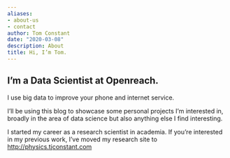 ```yaml
---
aliases:
- about-us
- contact
author: Tom Constant
date: "2020-03-08"
description: About
title: Hi, I’m Tom.
---
```


## I’m a Data Scientist at Openreach.
I use big data to improve your phone and internet service.

I’ll be using this blog to showcase some personal projects I’m interested in, broadly in the area of data science but also anything else I find interesting.

I started my career as a research scientist in academia. If you’re interested in my previous work, I’ve moved my research site to http://physics.tjconstant.com